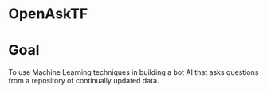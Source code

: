 # OpenAskTF

<h1>Goal</h1>
<p>To use Machine Learning techniques in building a bot AI that asks questions from a repository of continually updated data.<p>
